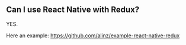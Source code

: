 ## Can I use React Native with Redux?

YES.

Here an example: https://github.com/alinz/example-react-native-redux
